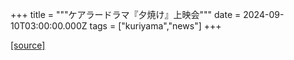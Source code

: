 +++
title = """ケアラードラマ『夕焼け』上映会"""
date = 2024-09-10T03:00:00.000Z
tags = ["kuriyama","news"]
+++


[[source]](https://www.town.kuriyama.hokkaido.jp/soshiki/43/28799.html)
